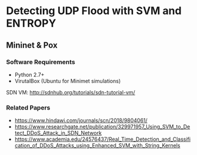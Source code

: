# Detecting UDP Flood with SVM and ENTROPY

## Mininet & Pox 
### Software Requirements
- Python 2.7+
- VirutalBox (Ubuntu for Minimet simulations)

SDN VM: http://sdnhub.org/tutorials/sdn-tutorial-vm/

### Related Papers
- https://www.hindawi.com/journals/scn/2018/9804061/
- https://www.researchgate.net/publication/329971957_Using_SVM_to_Detect_DDoS_Attack_in_SDN_Network
- https://www.academia.edu/24576437/Real_Time_Detection_and_Classification_of_DDoS_Attacks_using_Enhanced_SVM_with_String_Kernels
